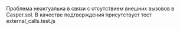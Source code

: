 Проблема неактуальна в связи с отсутствием внешних вызовов в Casper.sol. В качестве подтверждения присутствует тест external_calls.test.js